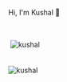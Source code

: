 Hi, I'm Kushal 👋


<br/>
<div style='display:flex'>
<br/>
<p>&nbsp;<img align="center" src="https://github-readme-stats.vercel.app/api?username=kushal7788&show_icons=true&locale=en" alt="kushal" />
<br/>
<br/>
<br/>
<img align="center" src="https://github-readme-streak-stats.herokuapp.com/?user=kushal7788&" alt="kushal" /></p>  </div>


